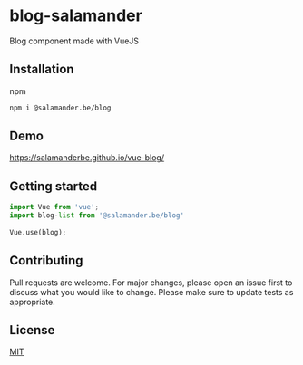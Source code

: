 # blog-salamander
Blog component made with VueJS

## Installation
npm

```bash
npm i @salamander.be/blog
```

## Demo

https://salamanderbe.github.io/vue-blog/

## Getting started

```python
import Vue from 'vue';
import blog-list from '@salamander.be/blog'
 
Vue.use(blog);
```

## Contributing
Pull requests are welcome. For major changes, please open an issue first to discuss what you would like to change.
Please make sure to update tests as appropriate.

## License
[MIT](https://choosealicense.com/licenses/mit/)
